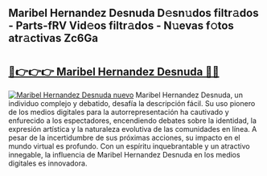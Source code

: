 ## Maribel Hernandez Desnuda D𝚎sn𝚞dos filtr𝚊dos - Parts-fRV Vid𝚎os filtr𝚊dos - N𝚞evas f𝚘tos atr𝚊ctivas Zc6Ga

# <h2><a href="http://mb4aay0.tromn.icu/?c=Maribel+Hernandez+Desnuda">🔗👉👉👉 Maribel Hernandez Desnuda 🔗🔗</a></h2>

[![Maribel Hernandez Desnuda nuevo](https://i.imgur.com/pEAQMta.gif)](http://mb4aay0.tromn.icu/?c=Maribel+Hernandez+Desnuda)
Maribel Hernandez Desnuda, un individuo complejo y debatido, desafía la descripción fácil. Su uso pionero de los medios digitales para la autorrepresentación ha cautivado y enfurecido a los espectadores, encendiendo debates sobre la identidad, la expresión artística y la naturaleza evolutiva de las comunidades en línea. A pesar de la incertidumbre de sus próximas acciones, su impacto en el mundo virtual es profundo. Con un espíritu inquebrantable y un atractivo innegable, la influencia de Maribel Hernandez Desnuda en los medios digitales es innovadora.
